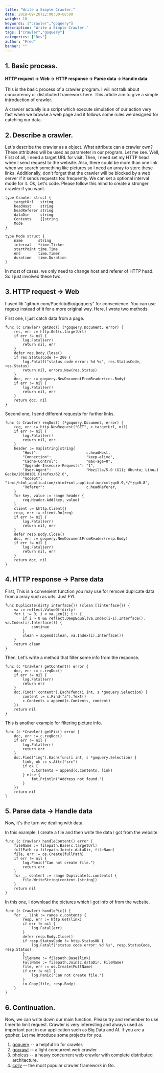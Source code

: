 ```yaml
---
title: "Write a Simple Crawler."
date: 2018-09-20T12:00:00+08:00
weight: 10
keywords: ["crawler","goquery"]
description: "Write a Simple Crawler."
tags: ["crawler","goquery"]
categories: ["Dev"]
author: "Fred"
banner: ""
---
```


## 1. Basic process.

#### HTTP request -> Web -> HTTP response -> Parse data -> Handle data

This is the basic process of a crawler program. I will not talk about concurrency or distributed framework here. This article aim to give a simple introduction of crawler.

A crawler actually is a script which execute simulation of our action very fast when we browse a web page and it follows some rules we designed for catching our data.

## 2. Describe a crawler.

Let's describe the crawler as a object. What attribute can a crawler own? These attributes will be used as parameter in our program. Let me see. Well, First of all, I need a target URL for visit. Then, I need set my HTTP head when I send request to the website. Also, there could be more than one link when we search something like pictures so I need an array to store these links. Additionally, don't forget that the crawler will be blocked by a web server if it sends requests too frequently. We can set a optional interval mode for it. Ok, Let's code. Please follow this mind to create a stronger crawler if you want.

```
type Crawler struct {
	targetUrl   string
	headHost    string
	headReferer string
	dataDir     string
	Contents    []string
	Mode
}

type Mode struct {
	name       string
	interval   *time.Ticker
	startPoint time.Time
	end        time.Timer
	duration   time.Duration
}
```
In most of cases, we only need to change host and referer of HTTP head. So I just involved these two.

## 3. HTTP request -> Web

I used lib "github.com/PuerkitoBio/goquery" for convenience. You can use regexp instead of it for a more original way. Here, I wrote two methods.

First one, I just catch data from a page.
```
func (c Crawler) getDoc() (*goquery.Document, error) {
	res, err := http.Get(c.targetUrl)
	if err != nil {
		log.Fatal(err)
		return nil, err
	}
	defer res.Body.Close()
	if res.StatusCode != 200 {
		log.Fatalf("status code error: %d %s", res.StatusCode, res.Status)
		return nil, errors.New(res.Status)
	}
	doc, err := goquery.NewDocumentFromReader(res.Body)
	if err != nil {
		log.Fatal(err)
		return nil, err
	}
	return doc, nil
}
```

Second one, I send different requests for further links.
```
func (c Crawler) reqDoc() (*goquery.Document, error) {
	req, err := http.NewRequest("GET", c.targetUrl, nil)
	if err != nil {
		log.Fatal(err)
		return nil, err
	}
	header := map[string]string{
		"Host":                      c.headHost,
		"Connection":                "keep-alive",
		"Cache-Control":             "max-age=0",
		"Upgrade-Insecure-Requests": "1",
		"User-Agent":                "Mozilla/5.0 (X11; Ubuntu; Linu…) Gecko/20100101 Firefox/62.0",
		"Accept":                    "text/html,application/xhtml+xml,application/xml;q=0.9,*/*;q=0.8",
		"Referer":                   c.headReferer,
	}
	for key, value := range header {
		req.Header.Add(key, value)
	}
	client := &http.Client{}
	resp, err := client.Do(req)
	if err != nil {
		log.Fatal(err)
		return nil, err
	}
	defer resp.Body.Close()
	doc, err := goquery.NewDocumentFromReader(resp.Body)
	if err != nil {
		log.Fatal(err)
		return nil, err
	}
	return doc, nil
}
```

## 4. HTTP response -> Parse data

First, This is a convenient function you may use for remove duplicate data from a array such as urls. Just FYI.
```
func Duplicate(dirty interface{}) (clean []interface{}) {
	va := reflect.ValueOf(dirty)
	for i := 0; i < va.Len(); i++ {
		if i > 0 && reflect.DeepEqual(va.Index(i-1).Interface(), va.Index(i).Interface()) {
			continue
		}
		clean = append(clean, va.Index(i).Interface())
	}
	return clean
}
```

Then, Let's write a method that filter some info from the response.
```
func (c *Crawler) getContent() error {
	doc, err := c.reqDoc()
	if err != nil {
		log.Fatal(err)
		return err
	}
	doc.Find(".content").Each(func(i int, s *goquery.Selection) {
		content := s.Find("a").Text()
		c.Contents = append(c.Contents, content)
	})
	return nil
}
```

This is another example for filtering picture info.
```
func (c *Crawler) getPic() error {
	doc, err := c.reqDoc()
	if err != nil {
		log.Fatal(err)
		return err
	}
	doc.Find("img").Each(func(i int, s *goquery.Selection) {
		link, ok := s.Attr("src")
		if ok {
			c.Contents = append(c.Contents, link)
		} else {
			fmt.Println("Address not found.")
		}
	})
	return nil
}
```

## 5. Parse data -> Handle data

Now, it's the turn we dealing with data.

In this example, I create a file and then write the data I got from the website.
```
func (c Crawler) handleContent() error {
	fileName := filepath.Base(c.targetUrl)
	fullPath := filepath.Join(c.dataDir, fileName)
	file, err := os.Create(fullPath)
	if err != nil {
		log.Panic("Can not create file.")
		return err
	}
	for _, content := range Duplicate(c.contents) {
		file.WriteString(content.(string))
	}
	return nil
}
```

In this one, I download the pictures which I got info of from the website.
```
func (c Crawler) handlePic() {
	for _, link := range c.contents {
		resp, err := http.Get(link)
		if err != nil {
			log.Fatal(err)
		}
		defer resp.Body.Close()
		if resp.StatusCode != http.StatusOK {
			log.Fatalf("status code error: %d %s", resp.StatusCode, resp.Status)
		}
		FileName := filepath.Base(link)
		FullName := filepath.Join(c.dataDir, FileName)
		file, err := os.Create(FullName)
		if err != nil {
			log.Panic("Can not create file.")
		}
		io.Copy(file, resp.Body)
	}
}
```

## 6. Continuation.

Now, we can write down our main function. Please try and remember to use timer to limit request. Crawler is very interesting and always used as important part in our application such as Big Data and AI. If you are a gopher, Let me introduce some projects for you.

1. [goquery](https://github.com/PuerkitoBio/goquery) -- a helpful lib for crawler.
2. [gocrawl](https://github.com/PuerkitoBio/gocrawl) -- a light concurrent web crawler.
3. [pholcus](https://github.com/henrylee2cn/pholcus) -- a heavy concurrent web crawler with complete distributed architecture.
4. [colly](http://go-colly.org/docs/introduction/start/) -- the most popular crawler framework in Go.
